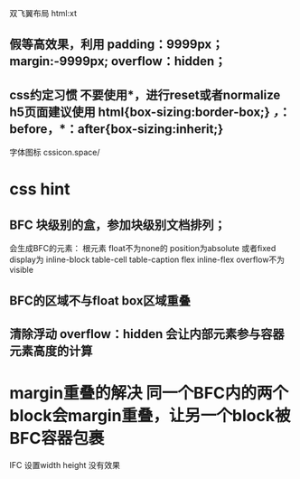 双飞翼布局
html:xt

假等高效果，利用
padding：9999px；
margin:-9999px;
overflow：hidden；
----------------------------------------
css约定习惯
不要使用*，进行reset或者normalize
h5页面建议使用
html{box-sizing:border-box;}
 *，*：before，*：after{box-sizing:inherit;}
---------------------------------------------
字体图标
cssicon.space/

css hint
=================================================================
BFC
块级别的盒，参加块级别文档排列；
--------------------------------------
会生成BFC的元素：
    根元素
    float不为none的
    position为absolute 或者fixed
    display为 inline-block  table-cell  table-caption  flex inline-flex
    overflow不为visible

BFC的区域不与float box区域重叠
---------------------------------------------
清除浮动
overflow：hidden 会让内部元素参与容器元素高度的计算
----------------------------------------------
margin重叠的解决
同一个BFC内的两个block会margin重叠，让另一个block被BFC容器包裹
=================================================================
IFC 设置width height 没有效果

